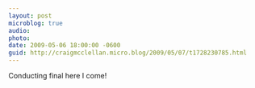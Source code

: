 ```yaml
---
layout: post
microblog: true
audio: 
photo: 
date: 2009-05-06 18:00:00 -0600
guid: http://craigmcclellan.micro.blog/2009/05/07/t1728230785.html
---
```

Conducting final here I come!
